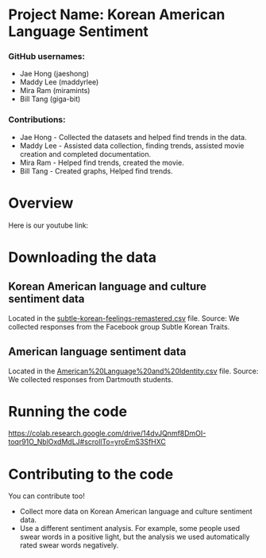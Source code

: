 # Project Name: Korean American Language Sentiment

### GitHub usernames:
- Jae Hong (jaeshong)
- Maddy Lee (maddyrlee)
- Mira Ram (miramints)
- Bill Tang (giga-bit)

### Contributions:
- Jae Hong - Collected the datasets and helped find trends in the data.
- Maddy Lee - Assisted data collection, finding trends, assisted movie creation and completed documentation.
- Mira Ram - Helped find trends, created the movie.
- Bill Tang - Created graphs, Helped find trends.

# Overview



Here is our youtube link: 

# Downloading the data

## Korean American language and culture sentiment data
Located in the [subtle-korean-feelings-remastered.csv](https://raw.githubusercontent.com/jaeshong/bob-the-weasel/master/subtle-korean-feelings-remastered.csv) file. Source: We collected responses from the Facebook group Subtle Korean Traits.

## American language sentiment data
Located in the [American%20Language%20and%20Identity.csv](https://raw.githubusercontent.com/jaeshong/bob-the-weasel/master/American%20Language%20and%20Identity.csv) file. Source: We collected responses from Dartmouth students.

# Running the code
https://colab.research.google.com/drive/14dvJQnmf8DmOI-toqr91O_NblOxdMdLJ#scrollTo=yroEmS3SfHXC

# Contributing to the code
You can contribute too!

- Collect more data on Korean American language and culture sentiment data.
- Use a different sentiment analysis. For example, some people used swear words in a positive light, but the analysis we used automatically rated swear words negatively.
